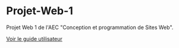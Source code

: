 # Projet-Web-1
Projet Web 1 de l'AEC "Conception et programmation de Sites Web".

[Voir le guide utilisateur](https://github.com/Soushi888/Projet-Web-1/blob/master/Guide%20utilisateur.pdf)
